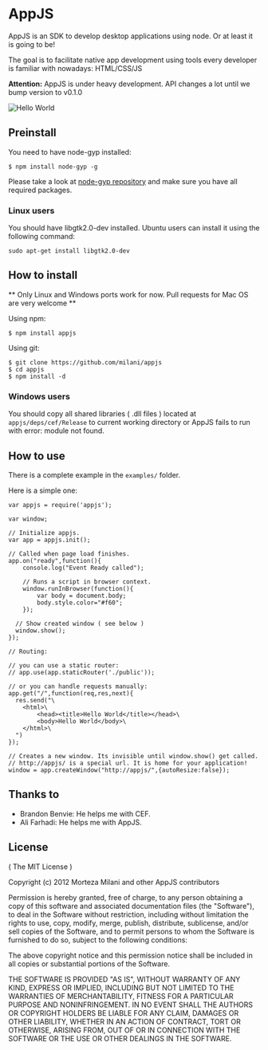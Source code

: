 # AppJS

AppJS is an SDK to develop desktop applications using node. Or at least
it is going to be!

The goal is to facilitate native app development using
tools every developer is familiar with nowadays: HTML/CSS/JS

**Attention:** AppJS is under heavy development. API changes a lot until we bump version to v0.1.0

![Hello World](https://github.com/milani/appjs/raw/master/examples/output.png "Hello World")

## Preinstall

You need to have node-gyp installed:

    $ npm install node-gyp -g

Please take a look at [node-gyp repository](https://github.com/TooTallNate/node-gyp/) 
and make sure you have all required packages.

### Linux users

You should have libgtk2.0-dev installed. Ubuntu users can install it using the following command:

    sudo apt-get install libgtk2.0-dev

## How to install

** Only Linux and Windows ports work for now. Pull requests for Mac OS are very welcome **

Using npm:

    $ npm install appjs

Using git:

    $ git clone https://github.com/milani/appjs
    $ cd appjs
    $ npm install -d

### Windows users

You should copy all shared libraries ( .dll files ) located at `appjs/deps/cef/Release`
to current working directory or AppJS fails to run with error: module not found.

## How to use

There is a complete example in the `examples/` folder.

Here is a simple one:

    var appjs = require('appjs');

    var window;

    // Initialize appjs.
    var app = appjs.init();

    // Called when page load finishes.
    app.on("ready",function(){
        console.log("Event Ready called");

        // Runs a script in browser context.
        window.runInBrowser(function(){
            var body = document.body;
            body.style.color="#f60";
        });

      // Show created window ( see below )
      window.show();
    });

    // Routing:

    // you can use a static router:
    // app.use(app.staticRouter('./public'));

    // or you can handle requests manually:
    app.get("/",function(req,res,next){
      res.send("\
        <html>\
            <head><title>Hello World</title></head>\
            <body>Hello World</body>\
        </html>\
      ")
    });

    // Creates a new window. Its invisible until window.show() get called.
    // http://appjs/ is a special url. It is home for your application!
    window = app.createWindow("http://appjs/",{autoResize:false});

## Thanks to

* Brandon Benvie: He helps me with CEF.
* Ali Farhadi: He helps me with AppJS.

## License
( The MIT License )

Copyright (c) 2012 Morteza Milani and other AppJS contributors

Permission is hereby granted, free of charge, to any person obtaining
a copy of this software and associated documentation files (the
"Software"), to deal in the Software without restriction, including
without limitation the rights to use, copy, modify, merge, publish,
distribute, sublicense, and/or sell copies of the Software, and to
permit persons to whom the Software is furnished to do so, subject to
the following conditions:

The above copyright notice and this permission notice shall be
included in all copies or substantial portions of the Software.

THE SOFTWARE IS PROVIDED "AS IS", WITHOUT WARRANTY OF ANY KIND,
EXPRESS OR IMPLIED, INCLUDING BUT NOT LIMITED TO THE WARRANTIES OF
MERCHANTABILITY, FITNESS FOR A PARTICULAR PURPOSE AND
NONINFRINGEMENT. IN NO EVENT SHALL THE AUTHORS OR COPYRIGHT HOLDERS BE
LIABLE FOR ANY CLAIM, DAMAGES OR OTHER LIABILITY, WHETHER IN AN ACTION
OF CONTRACT, TORT OR OTHERWISE, ARISING FROM, OUT OF OR IN CONNECTION
WITH THE SOFTWARE OR THE USE OR OTHER DEALINGS IN THE SOFTWARE.

